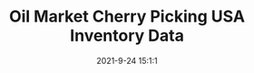 ---
"title": "Oil Market Cherry Picking USA Inventory Data"
"date": "2021-9-24 15:1:1"
"feed_name": "RIGZONE"
"feed_website": "http://www.rigzone.com/"
"feed_rss": "http://www.rigzone.com/news/rss/rigzone_latest.aspx"
"link": "https://www.rigzone.com/news/oil_market_cherry_picking_usa_inventory_data-24-sep-2021-166527-article/?rss=true"
"file": "_posts/2021-1-1-5ab7dbe6c1d6b2a01d73314f39f10f44eee2865c.md"
"accident": "0"
"drilling": "0"
"dead": "0"
"injured": "0"
"where": "unknown site"
"place": "unknown place"
---